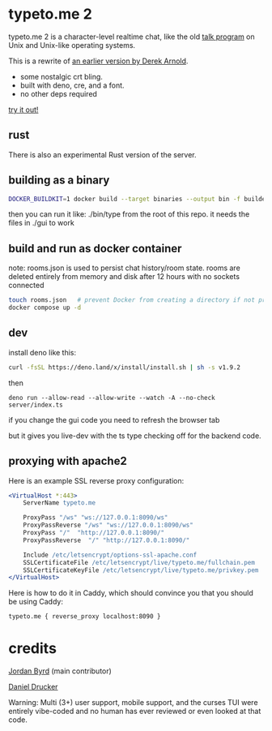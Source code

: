 # typeto.me 2

typeto.me 2 is a character-level realtime chat, like the old
[talk program](https://en.wikipedia.org/wiki/Talk_(software)) on Unix and
Unix-like operating systems.

This is a rewrite of
[an earlier version by Derek Arnold](https://github.com/lysol/typeto.me).

- some nostalgic crt bling.
- built with deno, cre, and a font.
- no other deps required

[try it out!](https://typeto.me)

## rust

There is also an experimental Rust version of the server.


## building as a binary

```bash
DOCKER_BUILDKIT=1 docker build --target binaries --output bin -f builder.dockerfile .
```

then you can run it like: ./bin/type from the root of this repo. it needs the
files in ./gui to work

## build and run as docker container

note: rooms.json is used to persist chat history/room state. rooms are deleted
entirely from memory and disk after 12 hours with no sockets connected

```bash
touch rooms.json   # prevent Docker from creating a directory if not present
docker compose up -d
```

## dev

install deno like this:

```bash
curl -fsSL https://deno.land/x/install/install.sh | sh -s v1.9.2
```

then

```
deno run --allow-read --allow-write --watch -A --no-check server/index.ts
```

if you change the gui code you need to refresh the browser tab

but it gives you live-dev with the ts type checking off for the backend code.

## proxying with apache2

Here is an example SSL reverse proxy configuration:

```apache
<VirtualHost *:443>
    ServerName typeto.me

    ProxyPass "/ws" "ws://127.0.0.1:8090/ws"
    ProxyPassReverse "/ws" "ws://127.0.0.1:8090/ws"
    ProxyPass "/"  "http://127.0.0.1:8090/"
    ProxyPassReverse  "/" "http://127.0.0.1:8090/"

    Include /etc/letsencrypt/options-ssl-apache.conf
    SSLCertificateFile /etc/letsencrypt/live/typeto.me/fullchain.pem
    SSLCertificateKeyFile /etc/letsencrypt/live/typeto.me/privkey.pem
</VirtualHost>
```

Here is how to do it in Caddy, which should convince you that you should be using Caddy:

```
typeto.me { reverse_proxy localhost:8090 }
```

# credits

[Jordan Byrd](https://jordanbyrd.com/) (main contributor)

[Daniel Drucker](https://3e.org/dmd/)

Warning: Multi (3+) user support, mobile support, and the curses TUI
were entirely vibe-coded and no human has ever reviewed or even looked
at that code.

